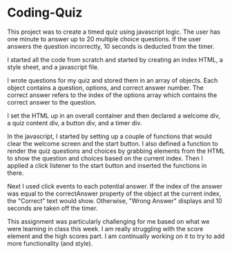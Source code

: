 # Coding-Quiz
This project was to create a timed quiz using javascript logic. The user has one minute to answer up to 20 multiple choice questions. If the user answers the question incorrectly, 10 seconds is deducted from the timer. 

I started all the code from scratch and started by creating an index HTML, a style sheet, and a javascript file. 

I wrote questions for my quiz and stored them in an array of objects. Each object contains a question, options, and correct answer number. The correct answer refers to the index of the options array which contains the correct answer to the question. 

I set the HTML up in an overall container and then declared a welcome div, a quiz content div, a button div, and a timer div. 

In the javascript, I started by setting up a couple of functions that would clear the welcome screen and the start button. I also defined a function to render the quiz questions and choices by grabbing elements from the HTML to show the question and choices based on the current index. Then I applied a click listener to the start button and inserted the functions in there. 

Next I used click events to each potential answer. If the index of the answer was equal to the correctAnswer property of the object at the current index, the "Correct" text would show. Otherwise, "Wrong Answer" displays and 10 seconds are taken off the timer. 

This assignment was particularly challenging for me based on what we were learning in class this week. I am really struggling with the score element and the high scores part. I am continually working on it to try to add more functionality (and style). 

